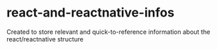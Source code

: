 # react-and-reactnative-infos
Created to store relevant and quick-to-reference information about the react/reactnative structure
